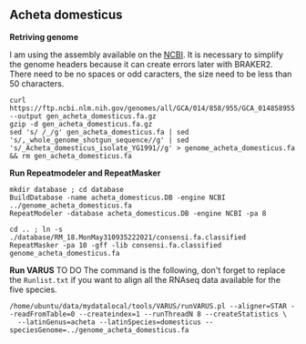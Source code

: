 ## Acheta domesticus

**Retriving genome** 

I am using the assembly available on the [NCBI](https://www.ncbi.nlm.nih.gov/genome/?term=txid6997[orgn]). It is necessary to simplify the genome headers because it can create errors later with BRAKER2. There need to be no spaces or odd caracters, the size need to be less than 50 characters. 
```
curl https://ftp.ncbi.nlm.nih.gov/genomes/all/GCA/014/858/955/GCA_014858955.1_NU_Adom_1.1/GCA_014858955.1_NU_Adom_1.1_genomic.fna.gz --output gen_acheta_domesticus.fa.gz
gzip -d gen_acheta_domesticus.fa.gz  
sed 's/ /_/g' gen_acheta_domesticus.fa | sed 's/,_whole_genome_shotgun_sequence//g' | sed 's/_Acheta_domesticus_isolate_YG1991//g' > genome_acheta_domesticus.fa && rm gen_acheta_domesticus.fa
```

**Run Repeatmodeler and RepeatMasker** 
```
mkdir database ; cd database 
BuildDatabase -name acheta_domesticus.DB -engine NCBI ../genome_acheta_domesticus.fa
RepeatModeler -database acheta_domesticus.DB -engine NCBI -pa 8
 
cd .. ; ln -s ./database/RM_18.MonMay310935222021/consensi.fa.classified
RepeatMasker -pa 10 -gff -lib consensi.fa.classified genome_acheta_domesticus.fa
```

**Run VARUS** TO DO 
The command is the following, don't forget to replace the `Runlist.txt` if you want to align all the RNAseq data available for the five species.
```
/home/ubuntu/data/mydatalocal/tools/VARUS/runVARUS.pl --aligner=STAR --readFromTable=0 --createindex=1 --runThreadN 8 --createStatistics \
  --latinGenus=acheta --latinSpecies=domesticus --speciesGenome=../genome_acheta_domesticus.fa 
```
